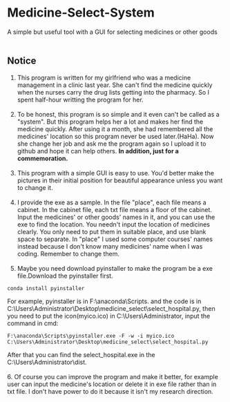 # Medicine-Select-System
A simple but useful tool with a GUI for selecting medicines or other goods<br><br>

## Notice
1. This program is written for my girlfriend who was a medicine management in a clinic last year. She can't find the medicine quickly when the nurses carry the drug lists getting into the pharmacy. So I spent half-hour writting the program for her. <br><br>
2. To be honest, this program is so simple and it even can't be called as a "system". But this program helps her a lot and makes her find the medicine quickly. After using it a month, she had remembered all the medicines' location so this program never be used later.(HaHa). Now she change her job and ask me the program again so I upload it to github and hope it can help others. **In addition, just for a commemoration.** <br><br>
3. This program with a simple GUI is easy to use. You'd better make the pictures in their initial position for beautiful appearance unless you want to change it.<br><br>
4. I provide the exe as a sample. In the file "place", each file means a cabinet. In the cabinet file, each txt file means a floor of the cabinet. Input the medicines' or other goods' names in it, and you can use the exe to find the location. You needn't input the location of medicines clearly. You only need to put them in suitable place, and use blank space to separate. In "place" I used some computer courses' names instead because I don't know many medicines' name when I was coding. Remember to change them.<br><br>
5. Maybe you need download pyinstaller to make the program be a exe file.Download the pyinstaller first.<br>
```
conda install pyinstaller
```
For example, pyinstaller is in F:\anaconda\Scripts\. and the code is in C:\Users\Administrator\Desktop\medicine_select\select_hospital.py, then you need to put the icon(myico.ico) in C:\Users\Administrator\, input the command in cmd:<br>
```
F:\anaconda\Scripts\pyinstaller.exe -F -w -i myico.ico C:\Users\Administrator\Desktop\medicine_select\select_hospital.py
```
After that you can find the select_hospital.exe in the C:\Users\Administrator\dist.<br><br> 
6. Of course you can improve the program and make it better, for example user can input the medicine's location or delete it in  exe file rather than in txt file. I don't have power to do it because it isn't my research direction.<br><br>


